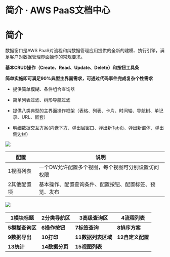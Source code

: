 # 简介 · AWS PaaS文档中心

# 简介

数据窗口是AWS PaaS对流程和纯数据管理应用提供的全新的建模、执行引擎，满足客户对数据管理界面操作的常规要求。

**基本CRUD操作（Create、Read、Update、Delete）和按钮工具条**

**简单实施即可满足90%典型主界面需求，可通过代码事件完成复杂个性需求**

  * 提供简单模糊、条件组合查询器

  * 简单列表过滤、树形导航过滤

  * 提供八类典型的主界面操作框架（表格、列表、卡片、时间轴、导航树、单记录、URL、嵌套）

  * 明细数据交互方案(内嵌下方、弹出层窗口、弹出新Tab页、弹出新窗体、弹出侧边栏）

[![](https://docs.awspaas.com/user-manual/aws-pass-console-user-manual-dw-vue3.0-64ga/operation/1.gif)](<1.gif>)

配置 | 说明  
---|---  
1视图列表 | 一个DW允许配置多个视图，每个视图可分别设置访问权限  
2其他配置项 | 基本操作、配置查询条件、配置按钮、配置标签、预览、发布  
  
[![](https://docs.awspaas.com/user-manual/aws-pass-console-user-manual-dw-vue3.0-64ga/operation/2.png)](<2.png>)

1模块标题 | 2分类导航区 | 3高级查询区 | 4流程列表  
---|---|---|---  
**5模糊查询区** | **6操作按钮** | **7标签查询** | **8排序方案**  
**9数据导出** | **10打印** | **11数据列表区域** | **12自定义配置**  
**13统计** | **14数据分页** | **15视图列表**